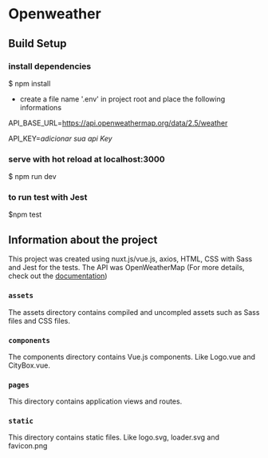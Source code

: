 # Openweather 

## Build Setup


### install dependencies
$ npm install

- create a file name '.env' in project root and place the following informations

API_BASE_URL=https://api.openweathermap.org/data/2.5/weather

API_KEY=*adicionar sua api Key*


### serve with hot reload at localhost:3000
$ npm run dev

### to run test with Jest

$npm test


## Information about the project

This project was created using nuxt.js/vue.js, axios, HTML, CSS with Sass and Jest for the tests.
The API was OpenWeatherMap (For more details, check out the [documentation](https://api.openweathermap.org/))


### `assets`

The assets directory contains compiled and uncompled assets such as Sass files and CSS files.


### `components`

The components directory contains Vue.js components. Like Logo.vue and CityBox.vue.


### `pages`

This directory contains application views and routes. 


### `static`

This directory contains static files. Like logo.svg, loader.svg and favicon.png

